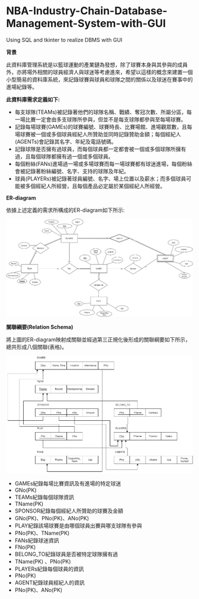 # NBA-Industry-Chain-Database-Management-System-with-GUI
Using SQL and tkinter to realize DBMS with GUI 


**背景**

此資料庫管理系統是以籃球運動的產業鏈為發想，除了球賽本身與其參與的成員外，亦將場外相關的球員經濟人與球迷等考慮進來，希望以這樣的概念來建置一個小型簡易的資料庫系統，來記錄球賽與球員和球隊之間的關係以及球迷在賽事中的進場紀錄等。


**此資料庫需求定義如下:**
- 每支球隊(TEAMs)被記錄著他們的球隊名稱、戰績、奪冠次數、所屬分區，每一場比賽一定會由多支球隊所參與，但並不是每支球隊都參與至每場球賽。
- 記錄每場球賽(GAMEs)的球賽編號、球賽時長、比賽場館、進場觀眾數，且每場球賽被一個或多個球員經紀人所贊助並同時記錄贊助金額；每個經紀人(AGENTs)會記錄其名字、年紀及電話號碼。
- 記錄球隊是否擁有過球員，而每個球員都一定都會被一個或多個球隊所擁有過，且每個球隊都擁有過一個或多個球員。
- 每個粉絲(FANs)進場過一場或多場球賽而每一場球賽都有球迷進場，每個粉絲會被記錄著粉絲編號、名字、支持的球隊及年紀。
- 球員(PLAYERs)被記錄著球員編號、名字、場上位置以及薪水；而多個球員可能被多個經紀人所經營，且每個產品必定屬於某個經紀人所經營。

**ER-diagram**

依據上述定義的需求所構成的ER-diagram如下所示:

![This is an image](https://github.com/Jacky12Cheng/NBA-Industry-Chain-Database-Management-System-with-GUI/blob/main/ER-diagram.png)

**關聯綱要(Relation Schema)**

將上圖的ER-diagram映射成關聯並經過第三正規化後形成的關聯綱要如下所示，總共形成八個關聯(表格)。
  
![This is an image](https://github.com/Jacky12Cheng/NBA-Industry-Chain-Database-Management-System-with-GUI/blob/main/Relation%20Schema.png)

- GAMEs紀錄每場比賽資訊及有進場的特定球迷
- GNo(PK)
- TEAMs紀錄每個球隊資訊
- TName(PK)
- SPONSOR紀錄每個經紀人所贊助的球賽及金額
- GNo(PK)、PNo(PK)、ANo(PK)
- PLAY紀錄該場球賽是由哪個球員出賽與哪支球隊有參與
- PNo(PK)、TName(PK)
- FANs紀錄球迷資訊
- FNo(PK)
- BELONG_TO紀錄球員是否被特定球隊擁有過
- TName(PK) 、PNo(PK)
- PLAYERs紀錄每個球員的資訊
- PNo(PK)
- AGENT紀錄球員經紀人的資訊
- PNo(PK)、ANo(PK)
